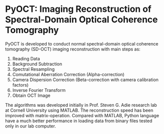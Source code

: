 # PyOCT: Imaging Reconstruction of Spectral-Domain Optical Coherence Tomography
PyOCT is developed to conduct normal spectral-domain optical coherence tomography (SD-OCT) imaging reconstruction with main steps as:
1. Reading Data
2. Background Subtraction 
3. Spectral Resampling 
3. Comutational Aberration Correction (Alpha-correction)
4. Camera Dispersion Correction (Beta-correction with camera calibration factors) 
5. Inverse Fourier Transform 
6. Obtain OCT Image

The algorithms was developed initially in Prof. Steven G. Adie research lab at Cornell University using MATLAB. The reconstruction speed has been improved with matrix-operation. Compared with MATLAB, Python language have a much better performance in loading data from binary files tested only in our lab computer. 